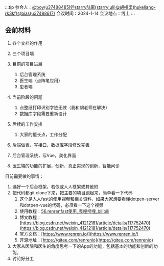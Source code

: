 :::tip
参会人：[@boy(u37488485)](/u37488485)[@starry陆离(starryluli)](/starryluli)[@胡棵梁(hukeliang-rk3kf)](/hukeliang-rk3kf)[@bias(u37488617)](/u37488617)
会议时间：2024-1-14
会议地点：线上
:::
## 会前材料 

1. 各个文档的作用
2. 三个项目端
3. 目前的项目进展
   1. 后台管理系统
   2. 医生端（点阵笔应用）
   3. 患者端
4. 当前阶段的问题
   1. 点整纸打印识别字迹无效（我和胡老师在解决）
   2. 数据库字段需要重新设计
5. 后续的工作安排
   1. 大家的擅长点，工作分配

1. 后端做表，写接口、数据库字段修改完善
2. 后台管理系统，写Vue，美化界面
3. 医生端的功能的扩展，创新，真正实现的创新，智能问诊


目前需要做的事情：

1. 选好一个后台框架，若依或人人框架或其他的
2. 把代码都git clone下来，把主要的项目跑起来，简单看一下代码
   1. 这个是人人fast的使用视频和相关资料，如果大家想要看懂dotpen-server和dotpen-vue的代码，必须看一下这个视频
   2. 使用教程：[56.renrenfast使用_哔哩哔哩_bilibili](https://www.bilibili.com/video/BV1N8411g7nX/?spm_id_from=333.337.search-card.all.click&vd_source=2c2d0ce64b817501491ef975f77fea05)
   3. 博文教程：[https://blog.csdn.net/weixin_41212181/article/details/117752470](https://blog.csdn.net/weixin_41212181/article/details/117752470)
   4. 官方文档：[https://www.renren.io/](https://www.renren.io/)
   5. 开源地址：[https://gitee.com/renrenio](https://gitee.com/renrenio)
3. 大家从医院和医生的角度思考一下的App的功能，包括基本的功能和创新的功能。
4. 讨论好分工





